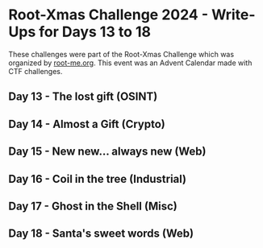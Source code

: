 # Root-Xmas Challenge 2024 - Write-Ups for Days 13 to 18

These challenges were part of the Root-Xmas Challenge which was
organized by [root-me.org](Root-Me). This event was an Advent Calendar
made with CTF challenges.

## Day 13 - The lost gift (OSINT)

## Day 14 - Almost a Gift (Crypto)

## Day 15 - New new... always new (Web)

## Day 16 - Coil in the tree (Industrial)

## Day 17 - Ghost in the Shell (Misc)

## Day 18 - Santa's sweet words (Web)
